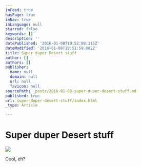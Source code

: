 ```yaml
---
inFeed: true
hasPage: true
inNav: true
inLanguage: null
starred: false
keywords: []
description: ''
datePublished: '2016-01-08T19:52:08.115Z'
dateModified: '2016-01-08T19:51:59.002Z'
title: Super duper Desert stuff
author: []
authors: []
publisher:
  name: null
  domain: null
  url: null
  favicon: null
sourcePath: _posts/2016-01-08-super-duper-desert-stuff.md
published: true
url: super-duper-desert-stuff/index.html
_type: Article

---
```

# Super duper Desert stuff
![](https://the-grid-user-content.s3-us-west-2.amazonaws.com/ccdf4837-4d73-48ef-9762-52832fb3b4ea.jpg)

Cool, eh?